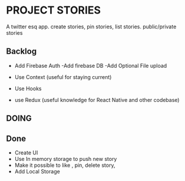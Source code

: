 # PROJECT STORIES

A twitter esq app.
create stories, pin stories, list stories. public/private stories

## Backlog

- Add Firebase Auth
  -Add firebase DB
  -Add Optional File upload

- Use Context (useful for staying current)
- Use Hooks
- use Redux (useful knowledge for React Native and other codebase)

## DOING

## Done

- Create UI
- Use In memory storage to push new story
- Make it possible to like , pin, delete story,
- Add Local Storage

